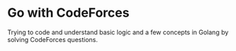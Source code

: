 # Go with CodeForces
Trying to code and understand basic logic and a few concepts in Golang by solving CodeForces questions.
